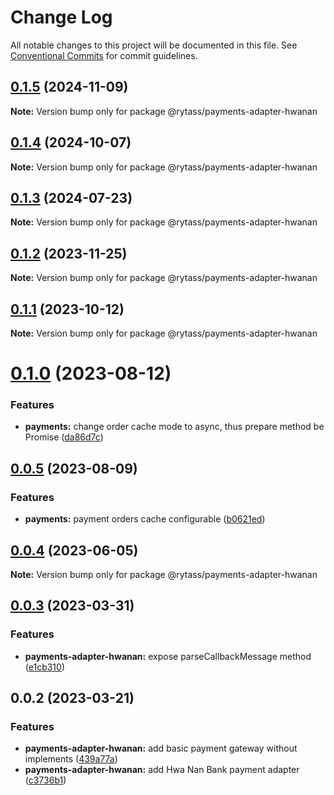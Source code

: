 # Change Log

All notable changes to this project will be documented in this file.
See [Conventional Commits](https://conventionalcommits.org) for commit guidelines.

## [0.1.5](https://github.com/Rytass/Utils/compare/@rytass/payments-adapter-hwanan@0.1.4...@rytass/payments-adapter-hwanan@0.1.5) (2024-11-09)

**Note:** Version bump only for package @rytass/payments-adapter-hwanan

## [0.1.4](https://github.com/Rytass/Utils/compare/@rytass/payments-adapter-hwanan@0.1.3...@rytass/payments-adapter-hwanan@0.1.4) (2024-10-07)

**Note:** Version bump only for package @rytass/payments-adapter-hwanan

## [0.1.3](https://github.com/Rytass/Utils/compare/@rytass/payments-adapter-hwanan@0.1.2...@rytass/payments-adapter-hwanan@0.1.3) (2024-07-23)

**Note:** Version bump only for package @rytass/payments-adapter-hwanan

## [0.1.2](https://github.com/Rytass/Utils/compare/@rytass/payments-adapter-hwanan@0.1.1...@rytass/payments-adapter-hwanan@0.1.2) (2023-11-25)

**Note:** Version bump only for package @rytass/payments-adapter-hwanan

## [0.1.1](https://github.com/Rytass/Utils/compare/@rytass/payments-adapter-hwanan@0.1.0...@rytass/payments-adapter-hwanan@0.1.1) (2023-10-12)

**Note:** Version bump only for package @rytass/payments-adapter-hwanan

# [0.1.0](https://github.com/Rytass/Utils/compare/@rytass/payments-adapter-hwanan@0.0.5...@rytass/payments-adapter-hwanan@0.1.0) (2023-08-12)

### Features

- **payments:** change order cache mode to async, thus prepare method be Promise ([da86d7c](https://github.com/Rytass/Utils/commit/da86d7cf414e11945144c9f104ad59660840c3f5))

## [0.0.5](https://github.com/Rytass/Utils/compare/@rytass/payments-adapter-hwanan@0.0.4...@rytass/payments-adapter-hwanan@0.0.5) (2023-08-09)

### Features

- **payments:** payment orders cache configurable ([b0621ed](https://github.com/Rytass/Utils/commit/b0621ed4c98ea1f54360c9b51b5599381a100e33))

## [0.0.4](https://github.com/Rytass/Utils/compare/@rytass/payments-adapter-hwanan@0.0.3...@rytass/payments-adapter-hwanan@0.0.4) (2023-06-05)

**Note:** Version bump only for package @rytass/payments-adapter-hwanan

## [0.0.3](https://github.com/Rytass/Utils/compare/@rytass/payments-adapter-hwanan@0.0.2...@rytass/payments-adapter-hwanan@0.0.3) (2023-03-31)

### Features

- **payments-adapter-hwanan:** expose parseCallbackMessage method ([e1cb310](https://github.com/Rytass/Utils/commit/e1cb31052f9977ec27a036903e0100abae721a91))

## 0.0.2 (2023-03-21)

### Features

- **payments-adapter-hwanan:** add basic payment gateway without implements ([439a77a](https://github.com/Rytass/Utils/commit/439a77a2c639ff31f71918b59c3a1f05c8f4e058))
- **payments-adapter-hwanan:** add Hwa Nan Bank payment adapter ([c3736b1](https://github.com/Rytass/Utils/commit/c3736b12655854f3313833f0b6e7a66c6f588ab2))
